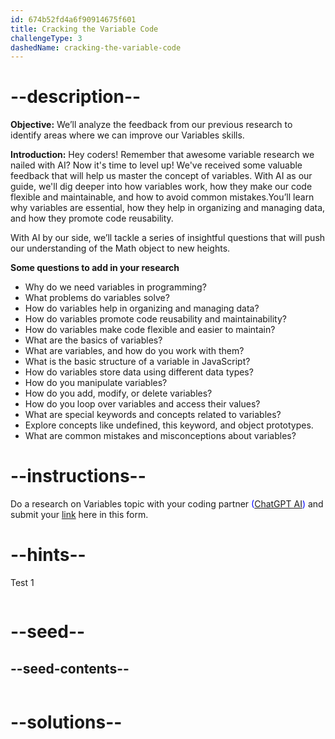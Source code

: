 ```yaml
---
id: 674b52fd4a6f90914675f601
title: Cracking the Variable Code
challengeType: 3
dashedName: cracking-the-variable-code
---
```


# --description--

**Objective:**
We’ll analyze the feedback from our previous research to identify areas where we can improve our Variables skills.
<br>

**Introduction:**
Hey coders! Remember that awesome variable research we nailed with AI? Now it's time to level up! We've received some valuable feedback that will help us master the concept of variables. With AI as our guide, we'll dig deeper into how variables work, how they make our code flexible and maintainable, and how to avoid common mistakes.You’ll learn why variables are essential, how they help in organizing and managing data, and how they promote code reusability.

With AI by our side, we’ll tackle a series of insightful questions that will push our understanding of the Math object to new heights.

**Some questions to add in your research**

* Why do we need variables in programming?
* What problems do variables solve?
* How do variables help in organizing and managing data?
* How do variables promote code reusability and maintainability?
* How do variables make code flexible and easier to maintain?
* What are the basics of variables?
* What are variables, and how do you work with them?
* What is the basic structure of a variable in JavaScript?
* How do variables store data using different data types?
* How do you manipulate variables?
* How do you add, modify, or delete variables?
* How do you loop over variables and access their values?
* What are special keywords and concepts related to variables?
* Explore concepts like undefined, this keyword, and object prototypes.
* What are common mistakes and misconceptions about variables?

# --instructions--

Do a research on Variables topic with your coding partner <span style="color:blue;">([ChatGPT AI](https://chatgpt.com/))</span> and submit your <span style="color:blue;">[link](https://forms.gle/Br944QzCquXEAbrb8)</span> here in this form.

# --hints--

Test 1

```js

```

# --seed--
## --seed-contents--

```js

```

# --solutions--

```js

```
